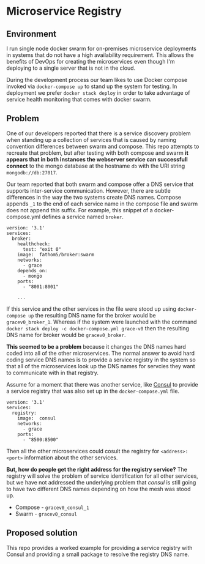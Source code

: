 # Microservice Registry

## Environment
I run single node docker swarm for on-premises microservice deployments in 
systems that do not have a high availability requirement.  This allows
the benefits of DevOps for creating the microservices even though I'm deploying
to a single server that is not in the cloud.  

During the development process our team likes to use Docker compose invoked via
`docker-compose up` to stand up the system for testing.  In deployment we prefer
`docker stack deploy` in order to take advantage of service health monitoring 
that comes with docker swarm.

## Problem
One of our developers reported that there is a service discovery problem when
standing up a collection of services that is caused by naming convention 
differences between swarm and compose. This repo attempts to recreate that 
problem, but after testing with both compose and swarm **it appears that in both
instances the webserver service can successfull connect** to the mongo database
at the hostname `db` with the URI string `mongodb://db:27017`.

Our team reported that both swarm and compose offer a DNS service that supports 
inter-service communication.  However, there are subtle differences in the way 
the two systems create DNS names.  Compose appends `_1` to the end of each 
service name in the compose file and swarm does not append this suffix.  For 
example, this snippet of a docker-compose.yml defines a service named `broker`.

``` docker
version: '3.1'
services:
  broker:
    healthcheck:
      test: "exit 0"
    image:  fathom5/broker:swarm
    networks: 
      - grace
    depends_on: 
      - mongo
    ports:
      - "8001:8001"

    ...
```

If this service and the other services in the file were stood up using 
`docker-compose up` the resulting DNS name for the broker would be 
`gracev0_broker_1`.  Whereas if the system were launched with the command 
`docker stack deploy -c docker-compose.yml grace-v0` then the resulting
DNS name for broker would be `gracev0_broker`.  

**This seemed to be a problem** because it changes the DNS names hard 
coded into all of the other microservices.  The normal answer to avoid hard coding
service DNS names is to provide a service registry in the system so that all of 
the microservices look up the DNS names for servcies they want to communicate with
in that registry.  

Assume for a moment that there was another service, like [Consul](https://www.consul.io/discovery.html) to provide a service registry that was also 
set up in the `docker-compose.yml` file.

```
version: '3.1'
services:
  registry:
    image:  consul
    networks: 
      - grace
    ports:
      - "8500:8500"
```

Then all the other microservices could cosult the registry for `<address>:<port>`
information about the other services. 

**But, how do people get the right address for the registry service?** The registry
will solve the problem of service identification for all other services, but we have
not addressed the underlying problem that *consul* is still going to have two
different DNS names depending on how the mesh was stood up.

   * Compose - `gracev0_consul_1`
   * Swarm - `gracev0_consul`

## Proposed solution
This repo provides a worked example for providing a service registry with Consul and
providing a small package to resolve the registry DNS name.
